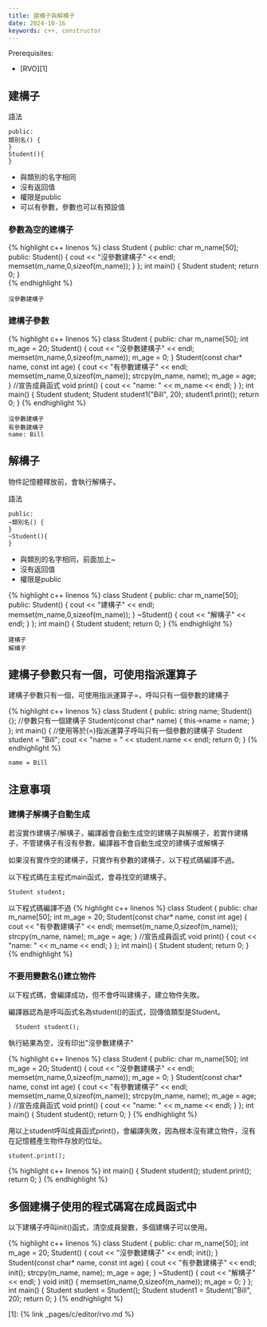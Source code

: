 ```yaml
---
title: 建構子與解構子
date: 2024-10-16
keywords: c++, constructor 
---
```

Prerequisites:
- [RVO][1]

## 建構子

語法
```
public:
類別名() {
}
Student(){
}
```

- 與類別的名字相同
- 沒有返回值
- 權限是public
- 可以有參數，參數也可以有預設值

### 參數為空的建構子

{% highlight c++ linenos %}
class Student {
public:
  char m_name[50];
public:
  Student() {
    cout << "沒參數建構子" << endl;
    memset(m_name,0,sizeof(m_name));
  }
};
int main() {
  Student student;
  return 0;
}  
{% endhighlight %}
```
沒參數建構子
```
### 建構子參數

{% highlight c++ linenos %}
class Student {
public:
  char m_name[50];
  int m_age = 20;
  Student() {
    cout << "沒參數建構子" << endl;
    memset(m_name,0,sizeof(m_name));
    m_age = 0;
  }
  Student(const char* name, const int age) {
    cout << "有參數建構子" << endl;
    memset(m_name,0,sizeof(m_name));
    strcpy(m_name, name);
    m_age = age;
  }
  //宣告成員函式
  void print() {
    cout << "name: " << m_name << endl;
  }
};
int main() {
  Student student;
  Student student1("Bill", 20);
  student1.print();
  return 0;
}
{% endhighlight %}

```
沒參數建構子
有參數建構子
name: Bill
```

## 解構子

物件記憶體釋放前，會執行解構子。

語法 
```
public:
~類別名() {
}
~Student(){
}
```
- 與類別的名字相同，前面加上~
- 沒有返回值
- 權限是public

{% highlight c++ linenos %}
class Student {
public:
  char m_name[50];
public:
  Student() {
    cout << "建構子" << endl;
    memset(m_name,0,sizeof(m_name));
  }
  ~Student() {
    cout << "解構子" << endl;
  }
};
int main() {
  Student student;
  return 0;
}
{% endhighlight %}
```
建構子
解構子
```

## 建構子參數只有一個，可使用指派運算子

建構子參數只有一個，可使用指派運算子=，呼叫只有一個參數的建構子

{% highlight c++ linenos %}
class Student {
public:
  string name;
  Student(){};
  //參數只有一個建構子
  Student(const char* name) {
    this->name = name;
  }
};
int main() {
  //使用等於(=)指派運算子呼叫只有一個參數的建構子
  Student student = "Bill";
  cout << "name = " << student.name << endl;
  return 0;
}
{% endhighlight %}
```
name = Bill
```

## 注意事項

### 建構子解構子自動生成

若沒實作建構子/解構子，編譯器會自動生成空的建構子與解構子，若實作建構子，不管建構子有沒有參數，編譯器不會自動生成空的建構子或解構子

如果沒有實作空的建構子，只實作有參數的建構子，以下程式碼編譯不過。

以下程式碼在主程式main函式，會尋找空的建構子。

```
Student student;
```
以下程式碼編譯不過
{% highlight c++ linenos %}
class Student {
public:
  char m_name[50];
  int m_age = 20;
  Student(const char* name, const int age) {
    cout << "有參數建構子" << endl;
    memset(m_name,0,sizeof(m_name));
    strcpy(m_name, name);
    m_age = age;
  }
  //宣告成員函式
  void print() {
    cout << "name: " << m_name << endl;
  }
};
int main() {
  Student student;
  return 0;
} 
{% endhighlight %}

### 不要用變數名()建立物件
以下程式碼，會編譯成功，但不會呼叫建構子，建立物件失敗。<br>

編譯器認為是呼叫函式名為student()的函式，回傳值類型是Student。
```
  Student student();
```
執行結果為空，沒有印出"沒參數建構子"

{% highlight c++ linenos %}
class Student {
public:
  char m_name[50];
  int m_age = 20;
  Student() {
    cout << "沒參數建構子" << endl;
    memset(m_name,0,sizeof(m_name));
    m_age = 0;
  }
  Student(const char* name, const int age) {
    cout << "有參數建構子" << endl;
    memset(m_name,0,sizeof(m_name));
    strcpy(m_name, name);
    m_age = age;
  }
  //宣告成員函式
  void print() {
    cout << "name: " << m_name << endl;
  }
};
int main() {
  Student student();
  return 0;
}
{% endhighlight %}

用以上student呼叫成員函式print()，會編譯失敗，因為根本沒有建立物件，沒有在記憶體產生物件存放的位址。
```
student.print();
```
{% highlight c++ linenos %}
int main() {
  Student student();
  student.print();
  return 0;
} 
{% endhighlight %}

## 多個建構子使用的程式碼寫在成員函式中

以下建構子呼叫init()函式，清空成員變數，多個建構子可以使用。

{% highlight c++ linenos %}
class Student {
public:
  char m_name[50];
  int m_age = 20;
  Student() {
    cout << "沒參數建構子" << endl;
    init();
  }
  Student(const char* name, const int age) {
    cout << "有參數建構子" << endl;
    init();
    strcpy(m_name, name);
    m_age = age;
  }
  ~Student() {
    cout << "解構子" << endl;
  }
  void init() {
    memset(m_name,0,sizeof(m_name));
    m_age = 0;
  }
};
int main() {
  Student student = Student();
  Student student1 = Student("Bill", 20);
  return 0;
}
{% endhighlight %}


[1]: {% link _pages/c/editor/rvo.md %}
